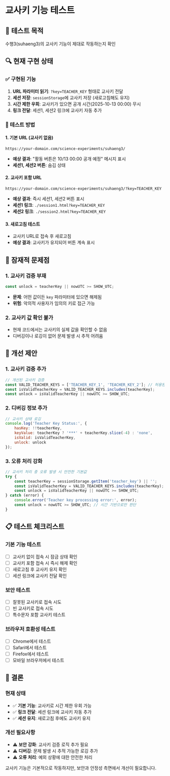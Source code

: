 # 교사키 기능 테스트

## 🎯 테스트 목적
수행3(suhaeng3)의 교사키 기능이 제대로 작동하는지 확인

## 🔍 현재 구현 상태

### ✅ 구현된 기능
1. **URL 파라미터 읽기**: `?key=TEACHER_KEY` 형태로 교사키 전달
2. **세션 저장**: `sessionStorage`에 교사키 저장 (새로고침해도 유지)
3. **시간 제한 우회**: 교사키가 있으면 공개 시간(2025-10-13 00:00) 무시
4. **링크 전달**: 세션1, 세션2 링크에 교사키 자동 추가

### 🔧 테스트 방법

#### 1. 기본 URL (교사키 없음)
```
https://your-domain.com/science-experiments/suhaeng3/
```
- **예상 결과**: "활동 버튼은 10/13 00:00 공개 예정" 메시지 표시
- **세션1, 세션2 버튼**: 숨김 상태

#### 2. 교사키 포함 URL
```
https://your-domain.com/science-experiments/suhaeng3/?key=TEACHER_KEY
```
- **예상 결과**: 즉시 세션1, 세션2 버튼 표시
- **세션1 링크**: `./session1.html?key=TEACHER_KEY`
- **세션2 링크**: `./session2.html?key=TEACHER_KEY`

#### 3. 새로고침 테스트
- 교사키 URL로 접속 후 새로고침
- **예상 결과**: 교사키가 유지되어 버튼 계속 표시

## 🚨 잠재적 문제점

### 1. 교사키 검증 부재
```javascript
const unlock = teacherKey || nowUTC >= SHOW_UTC;
```
- **문제**: 어떤 값이든 `key` 파라미터에 있으면 해제됨
- **위험**: 악의적 사용자가 임의의 키로 접근 가능

### 2. 교사키 값 확인 불가
- 현재 코드에서는 교사키의 실제 값을 확인할 수 없음
- 디버깅이나 로깅이 없어 문제 발생 시 추적 어려움

## 🔧 개선 제안

### 1. 교사키 검증 추가
```javascript
// 개선된 교사키 검증
const VALID_TEACHER_KEYS = ['TEACHER_KEY_1', 'TEACHER_KEY_2']; // 허용된 키 목록
const isValidTeacherKey = VALID_TEACHER_KEYS.includes(teacherKey);
const unlock = isValidTeacherKey || nowUTC >= SHOW_UTC;
```

### 2. 디버깅 정보 추가
```javascript
// 교사키 상태 로깅
console.log('Teacher Key Status:', {
    hasKey: !!teacherKey,
    keyValue: teacherKey ? '***' + teacherKey.slice(-4) : 'none',
    isValid: isValidTeacherKey,
    unlock: unlock
});
```

### 3. 오류 처리 강화
```javascript
// 교사키 처리 중 오류 발생 시 안전한 기본값
try {
    const teacherKey = sessionStorage.getItem('teacher_key') || '';
    const isValidTeacherKey = VALID_TEACHER_KEYS.includes(teacherKey);
    const unlock = isValidTeacherKey || nowUTC >= SHOW_UTC;
} catch (error) {
    console.error('Teacher key processing error:', error);
    const unlock = nowUTC >= SHOW_UTC; // 시간 기반으로만 판단
}
```

## 📋 테스트 체크리스트

### 기본 기능 테스트
- [ ] 교사키 없이 접속 시 잠금 상태 확인
- [ ] 교사키 포함 접속 시 즉시 해제 확인
- [ ] 새로고침 후 교사키 유지 확인
- [ ] 세션 링크에 교사키 전달 확인

### 보안 테스트
- [ ] 잘못된 교사키로 접속 시도
- [ ] 빈 교사키로 접속 시도
- [ ] 특수문자 포함 교사키 테스트

### 브라우저 호환성 테스트
- [ ] Chrome에서 테스트
- [ ] Safari에서 테스트
- [ ] Firefox에서 테스트
- [ ] 모바일 브라우저에서 테스트

## 🎯 결론

### 현재 상태
- ✅ **기본 기능**: 교사키로 시간 제한 우회 가능
- ✅ **링크 전달**: 세션 링크에 교사키 자동 추가
- ✅ **세션 유지**: 새로고침 후에도 교사키 유지

### 개선 필요사항
- ⚠️ **보안 강화**: 교사키 검증 로직 추가 필요
- ⚠️ **디버깅**: 문제 발생 시 추적 가능한 로깅 추가
- ⚠️ **오류 처리**: 예외 상황에 대한 안전한 처리

교사키 기능은 기본적으로 작동하지만, 보안과 안정성 측면에서 개선이 필요합니다.
